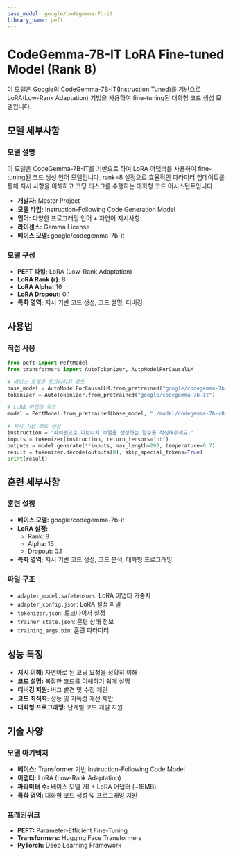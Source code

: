 ```yaml
---
base_model: google/codegemma-7b-it
library_name: peft
---
```


# CodeGemma-7B-IT LoRA Fine-tuned Model (Rank 8)

이 모델은 Google의 CodeGemma-7B-IT(Instruction Tuned)를 기반으로 LoRA(Low-Rank Adaptation) 기법을 사용하여 fine-tuning된 대화형 코드 생성 모델입니다.

## 모델 세부사항

### 모델 설명

이 모델은 CodeGemma-7B-IT를 기반으로 하여 LoRA 어댑터를 사용하여 fine-tuning된 코드 생성 언어 모델입니다. rank=8 설정으로 효율적인 파라미터 업데이트를 통해 지시 사항을 이해하고 코딩 태스크를 수행하는 대화형 코드 어시스턴트입니다.

- **개발자:** Master Project
- **모델 타입:** Instruction-Following Code Generation Model
- **언어:** 다양한 프로그래밍 언어 + 자연어 지시사항
- **라이센스:** Gemma License
- **베이스 모델:** google/codegemma-7b-it

### 모델 구성

- **PEFT 타입:** LoRA (Low-Rank Adaptation)
- **LoRA Rank (r):** 8
- **LoRA Alpha:** 16
- **LoRA Dropout:** 0.1
- **특화 영역:** 지시 기반 코드 생성, 코드 설명, 디버깅

## 사용법

### 직접 사용

```python
from peft import PeftModel
from transformers import AutoTokenizer, AutoModelForCausalLM

# 베이스 모델과 토크나이저 로드
base_model = AutoModelForCausalLM.from_pretrained("google/codegemma-7b-it")
tokenizer = AutoTokenizer.from_pretrained("google/codegemma-7b-it")

# LoRA 어댑터 로드
model = PeftModel.from_pretrained(base_model, "./model/codegemma-7b-r8-it-master")

# 지시 기반 코드 생성
instruction = "파이썬으로 피보나치 수열을 생성하는 함수를 작성해주세요."
inputs = tokenizer(instruction, return_tensors="pt")
outputs = model.generate(**inputs, max_length=200, temperature=0.7)
result = tokenizer.decode(outputs[0], skip_special_tokens=True)
print(result)
```

## 훈련 세부사항

### 훈련 설정

- **베이스 모델:** google/codegemma-7b-it
- **LoRA 설정:** 
  - Rank: 8
  - Alpha: 16
  - Dropout: 0.1
- **특화 영역:** 지시 기반 코드 생성, 코드 분석, 대화형 프로그래밍

### 파일 구조

- `adapter_model.safetensors`: LoRA 어댑터 가중치
- `adapter_config.json`: LoRA 설정 파일
- `tokenizer.json`: 토크나이저 설정
- `trainer_state.json`: 훈련 상태 정보
- `training_args.bin`: 훈련 파라미터

## 성능 특징

- **지시 이해:** 자연어로 된 코딩 요청을 정확히 이해
- **코드 설명:** 복잡한 코드를 이해하기 쉽게 설명
- **디버깅 지원:** 버그 발견 및 수정 제안
- **코드 최적화:** 성능 및 가독성 개선 제안
- **대화형 프로그래밍:** 단계별 코드 개발 지원

## 기술 사양

### 모델 아키텍처

- **베이스:** Transformer 기반 Instruction-Following Code Model
- **어댑터:** LoRA (Low-Rank Adaptation)
- **파라미터 수:** 베이스 모델 7B + LoRA 어댑터 (~18MB)
- **특화 영역:** 대화형 코드 생성 및 프로그래밍 지원

### 프레임워크

- **PEFT:** Parameter-Efficient Fine-Tuning
- **Transformers:** Hugging Face Transformers
- **PyTorch:** Deep Learning Framework